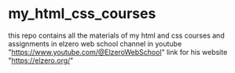 # my_html_css_courses
this repo contains all the materials of my html and css courses and assignments in elzero web school channel in youtube "https://www.youtube.com/@ElzeroWebSchool"
link for his website "https://elzero.org/"
